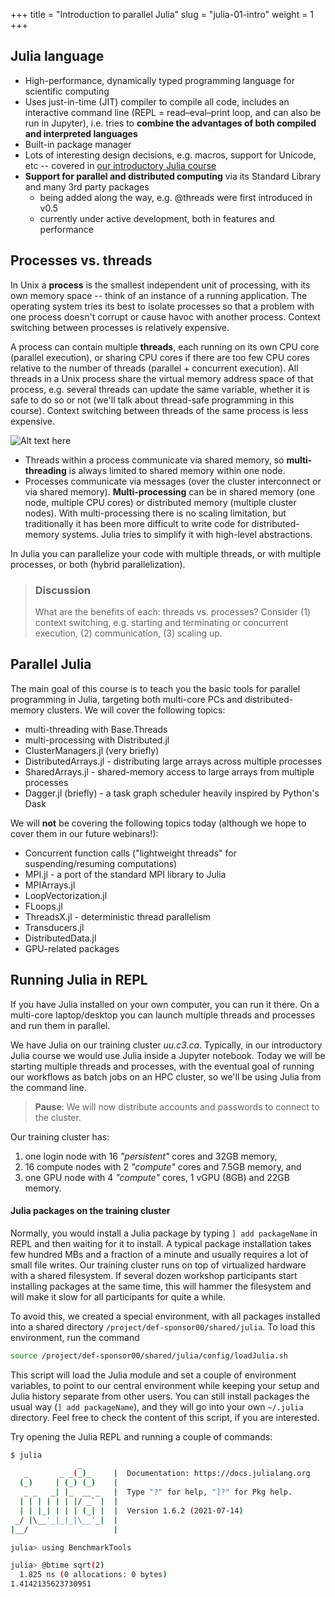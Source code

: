 +++
title = "Introduction to parallel Julia"
slug = "julia-01-intro"
weight = 1
+++

## Julia language

- High-performance, dynamically typed programming language for scientific computing
- Uses just-in-time (JIT) compiler to compile all code, includes an interactive command line (REPL = read–eval–print
  loop, and can also be run in Jupyter), i.e. tries to **combine the advantages of both compiled and interpreted
  languages**
- Built-in package manager
- Lots of interesting design decisions, e.g. macros, support for Unicode, etc -- covered in
  [our introductory Julia course](../../programming_julia)
- **Support for parallel and distributed computing** via its Standard Library and many 3rd party packages
  - being added along the way, e.g. @threads were first introduced in v0.5
  - currently under active development, both in features and performance

## Processes vs. threads

In Unix a **process** is the smallest independent unit of processing, with its own memory space -- think of an instance
of a running application. The operating system tries its best to isolate processes so that a problem with one process
doesn't corrupt or cause havoc with another process. Context switching between processes is relatively expensive.

A process can contain multiple **threads**, each running on its own CPU core (parallel execution), or sharing CPU cores
if there are too few CPU cores relative to the number of threads (parallel + concurrent execution). All threads in a
Unix process share the virtual memory address space of that process, e.g. several threads can update the same variable,
whether it is safe to do so or not (we'll talk about thread-safe programming in this course). Context switching between
threads of the same process is less expensive.

![Alt text here](/img/threads.png "Image copied from
https://www.backblaze.com/blog/whats-the-diff-programs-processes-and-threads")

- Threads within a process communicate via shared memory, so **multi-threading** is always limited to shared memory
  within one node.
- Processes communicate via messages (over the cluster interconnect or via shared memory). **Multi-processing** can be
  in shared memory (one node, multiple CPU cores) or distributed memory (multiple cluster nodes). With multi-processing
  there is no scaling limitation, but traditionally it has been more difficult to write code for distributed-memory
  systems. Julia tries to simplify it with high-level abstractions.

In Julia you can parallelize your code with multiple threads, or with multiple processes, or both (hybrid parallelization).

> ### Discussion
> What are the benefits of each: threads vs. processes? Consider (1) context switching, e.g. starting and terminating or
> concurrent execution, (2) communication, (3) scaling up.

## Parallel Julia

The main goal of this course is to teach you the basic tools for parallel programming in Julia, targeting both
multi-core PCs and distributed-memory clusters. We will cover the following topics:

- multi-threading with Base.Threads
- multi-processing with Distributed.jl
- ClusterManagers.jl (very briefly)
- DistributedArrays.jl - distributing large arrays across multiple processes
- SharedArrays.jl - shared-memory access to large arrays from multiple processes
- Dagger.jl (briefly) - a task graph scheduler heavily inspired by Python's Dask

We will **not** be covering the following topics today (although we hope to cover them in our future webinars!):

- Concurrent function calls ("lightweight threads" for suspending/resuming computations)
- MPI.jl - a port of the standard MPI library to Julia
- MPIArrays.jl
- LoopVectorization.jl
- FLoops.jl
- ThreadsX.jl - deterministic thread parallelism
- Transducers.jl
- DistributedData.jl
- GPU-related packages

## Running Julia in REPL

If you have Julia installed on your own computer, you can run it there. On a multi-core laptop/desktop you can launch
multiple threads and processes and run them in parallel.

We have Julia on our training cluster *uu.c3.ca*. Typically, in our introductory Julia course we would use Julia inside
a Jupyter notebook. Today we will be starting multiple threads and processes, with the eventual goal of running our
workflows as batch jobs on an HPC cluster, so we'll be using Julia from the command line.

> **Pause**: We will now distribute accounts and passwords to connect to the cluster.

Our training cluster has:

1. one login node with 16 *"persistent"* cores and 32GB memory,
1. 16 compute nodes with 2 *"compute"* cores and 7.5GB memory, and
1. one GPU node with 4 *"compute"* cores, 1 vGPU (8GB) and 22GB memory.

#### Julia packages on the training cluster

Normally, you would install a Julia package by typing `] add packageName` in REPL and then waiting for it to install. A
typical package installation takes few hundred MBs and a fraction of a minute and usually requires a lot of small file
writes. Our training cluster runs on top of virtualized hardware with a shared filesystem. If several dozen workshop
participants start installing packages at the same time, this will hammer the filesystem and will make it slow for all
participants for quite a while.

To avoid this, we created a special environment, with all packages installed into a shared directory
`/project/def-sponsor00/shared/julia`. To load this environment, run the command

```sh
source /project/def-sponsor00/shared/julia/config/loadJulia.sh
```

This script will load the Julia module and set a couple of environment variables, to point to our central environment
while keeping your setup and Julia history separate from other users. You can still install packages the usual way (`]
add packageName`), and they will go into your own `~/.julia` directory. Feel free to check the content of this script,
if you are interested.

Try opening the Julia REPL and running a couple of commands:

```sh
$ julia 
               _
   _       _ _(_)_     |  Documentation: https://docs.julialang.org
  (_)     | (_) (_)    |
   _ _   _| |_  __ _   |  Type "?" for help, "]?" for Pkg help.
  | | | | | | |/ _` |  |
  | | |_| | | | (_| |  |  Version 1.6.2 (2021-07-14)
 _/ |\__'_|_|_|\__'_|  |  
|__/                   |

julia> using BenchmarkTools

julia> @btime sqrt(2)
  1.825 ns (0 allocations: 0 bytes)
1.4142135623730951
```

<!-- Assuming we have all connected to *uu.c3.ca* via ssh, let's try to log in and start Julia REPL: -->

<!-- ```sh -->
<!-- module load StdEnv/2020 julia/1.6.2 -->
<!-- julia -->
<!-- ``` -->
